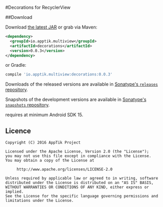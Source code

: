 #Decorations for RecyclerView

##Download

Download [the latest JAR][mvn] or grab via Maven:
```xml
<dependency>
  <groupId>io.apptik.multiview</groupId>
  <artifactId>decorations</artifactId>
  <version>0.0.3</version>
</dependency>
```
or Gradle:
```groovy
compile 'io.apptik.multiview:decorations:0.0.3'
```

Downloads of the released versions are available in [Sonatype's `releases` repository][release].

Snapshots of the development versions are available in [Sonatype's `snapshots` repository][snap].

requires at minimum Android SDK 15.

## Licence

    Copyright (C) 2016 AppTik Project

    Licensed under the Apache License, Version 2.0 (the "License");
    you may not use this file except in compliance with the License.
    You may obtain a copy of the License at

         http://www.apache.org/licenses/LICENSE-2.0

    Unless required by applicable law or agreed to in writing, software
    distributed under the License is distributed on an "AS IS" BASIS,
    WITHOUT WARRANTIES OR CONDITIONS OF ANY KIND, either express or implied.
    See the License for the specific language governing permissions and
    limitations under the License.

 [mvn]: https://search.maven.org/remote_content?g=io.apptik.multiview&a=decorations&v=LATEST
 [release]: https://oss.sonatype.org/content/repositories/releases/io/apptik/multiview/decorations
 [snap]: https://oss.sonatype.org/content/repositories/snapshots/io/apptik/multiview/decorations
